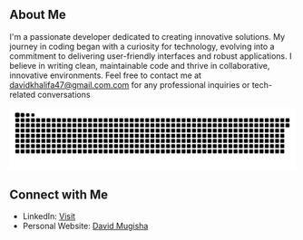 

## About Me

I'm a passionate developer dedicated to creating innovative solutions. My journey in coding began with a curiosity for technology, evolving into a commitment to delivering user-friendly interfaces and robust applications. I believe in writing clean, maintainable code and thrive in collaborative, innovative environments.  Feel free to contact me at davidkhalifa47@gmail.com.com for any professional inquiries or tech-related conversations

![snake gif](https://github.com/davidmugisha47/davidmugisha47/blob/output/github-snake-dark.svg)


## Connect with Me

- LinkedIn: [Visit](https://www.linkedin.com/in/david-mugisha1/)
- Personal Website: [David Mugisha](https://www.davidmugisha.com/)

<!-- Feel free to add or remove any sections above to fit your profile. -->
